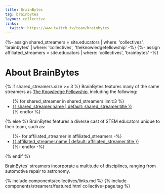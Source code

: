 ```yaml
---
title: BrainBytes
tag: brainbytes
layout: collective
links:
  twitch: https://www.twitch.tv/team/brainbytes
---
```

{%- assign shared_streamers = site.educators | where: 'collectives', 'brainbytes' | where: 'collectives', 'theknowledgefellowship' -%}
{%- assign affiliated_streamers = site.educators | where: 'collectives', 'brainbytes' -%}
# About BrainBytes

{% if shared_streamers.size >= 3 %}
BrainBytes features many of the same streamers as <a href="{{ '/collectives/theknowledgefellowship' | relative_url }}">The Knowledge Fellowship</a>, including the following:
<ul class="list-streamers">
{% for shared_streamer in shared_streamers limit:3 %}
  <li>
    <a href="{{ shared_streamer.url }}">{{ shared_streamer.name | default: shared_streamer.title }}</a>
  </li>
{% endfor %}
</ul>
{% else %}
BrainBytes features a diverse cast of STEM educators unique to their team, such as:

<ul class="list-streamers">
{%- for affiliated_streamer in affiliated_streamers -%}
  <li>
    <a href="{{ affiliated_streamer.url }}">{{ affiliated_streamer.name | default: affiliated_streamer.title }}</a>
  </li>
{%- endfor -%}
</ul>
{% endif %}

BrainBytes' streamers incorporate a multitude of disciplines, ranging from automotive repair to astronomy.

{% include components/collectives/links.md %}
{% include components/streamers/featured.html collective=page.tag %}
